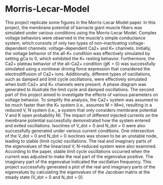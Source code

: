 # Morris-Lecar-Model
  This project replicate some figures in the Morris-Lecar Model paper. 
  In this project, the membrane potential of barnacle giant muscle fibers was simulated under various conditions using the Morris-Lecar Model. Complex voltage behaviors were observed in the muscle's simple conductance system, which consists of only two types of non-inactivating voltage-dependent channels: voltage-dependent Ca2+ and K+ channels. Initially, the voltage behavior of the all-K+ condition was effectively simulated by setting gCa to 0, which exhibited the K+ resting behavior. Furthermore, the Ca2+ plateau behavior of the all-Ca2+ condition (gK = 0) was successfully simulated using a nonlinear driving force expression that considered the electrodiffusion of Ca2+ ions. Additionally, different types of oscillations, such as damped and limit cycle oscillations, were effectively simulated when both Ca2+ and K+ channels were present. A phase diagram was generated to illustrate the limit cycle and damped oscillations. 
  The second part of this project aimed to investigate the effects of various parameters on voltage behavior. To simplify the analysis, the Ca2+ system was assumed to be much faster than the K+ system (i.e., assumes M = M∞), resulting in a reduced V, N system (i.e., a system that only considers membrane potential V and K open probability N). The impact of different injected currents on the membrane potential successfully demonstrated how the system entered and exited oscillations. Isoclines of V_dot = 0 and N_dot = 0 were also successfully generated under various current conditions. One intersection of the V_dot = 0 and N_dot = 0 isoclines was shown to be an unstable node, leading to stable (limit cycle) oscillations. The real and imaginary parts of the eigenvalues of the linearized V, N-reduced system were also examined. According to the paper, stable limit cycle oscillations occurred when the current was adjusted to make the real part of the eigenvalue positive. The imaginary part of the eigenvalue indicated the oscillation frequency. This project successfully generated a plot of the real and imaginary parts of the eigenvalues by calculating the eigenvalues of the Jacobian matrix at the steady state (V_dot = 0 and N_dot = 0).

